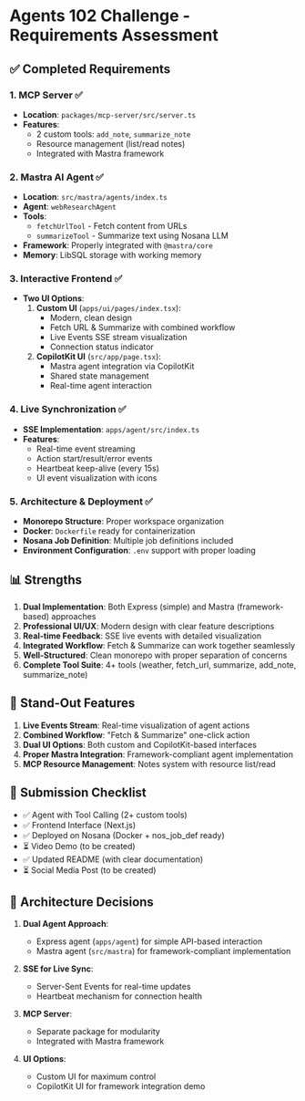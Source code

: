 # Agents 102 Challenge - Requirements Assessment

## ✅ Completed Requirements

### 1. MCP Server ✅
- **Location**: `packages/mcp-server/src/server.ts`
- **Features**:
  - 2 custom tools: `add_note`, `summarize_note`
  - Resource management (list/read notes)
  - Integrated with Mastra framework

### 2. Mastra AI Agent ✅
- **Location**: `src/mastra/agents/index.ts`
- **Agent**: `webResearchAgent`
- **Tools**: 
  - `fetchUrlTool` - Fetch content from URLs
  - `summarizeTool` - Summarize text using Nosana LLM
- **Framework**: Properly integrated with `@mastra/core`
- **Memory**: LibSQL storage with working memory

### 3. Interactive Frontend ✅
- **Two UI Options**:
  1. **Custom UI** (`apps/ui/pages/index.tsx`):
     - Modern, clean design
     - Fetch URL & Summarize with combined workflow
     - Live Events SSE stream visualization
     - Connection status indicator
  2. **CopilotKit UI** (`src/app/page.tsx`):
     - Mastra agent integration via CopilotKit
     - Shared state management
     - Real-time agent interaction

### 4. Live Synchronization ✅
- **SSE Implementation**: `apps/agent/src/index.ts`
- **Features**:
  - Real-time event streaming
  - Action start/result/error events
  - Heartbeat keep-alive (every 15s)
  - UI event visualization with icons

### 5. Architecture & Deployment ✅
- **Monorepo Structure**: Proper workspace organization
- **Docker**: `Dockerfile` ready for containerization
- **Nosana Job Definition**: Multiple job definitions included
- **Environment Configuration**: `.env` support with proper loading

## 📊 Strengths

1. **Dual Implementation**: Both Express (simple) and Mastra (framework-based) approaches
2. **Professional UI/UX**: Modern design with clear feature descriptions
3. **Real-time Feedback**: SSE live events with detailed visualization
4. **Integrated Workflow**: Fetch & Summarize can work together seamlessly
5. **Well-Structured**: Clean monorepo with proper separation of concerns
6. **Complete Tool Suite**: 4+ tools (weather, fetch_url, summarize, add_note, summarize_note)

## 🎯 Stand-Out Features

1. **Live Events Stream**: Real-time visualization of agent actions
2. **Combined Workflow**: "Fetch & Summarize" one-click action
3. **Dual UI Options**: Both custom and CopilotKit-based interfaces
4. **Proper Mastra Integration**: Framework-compliant agent implementation
5. **MCP Resource Management**: Notes system with resource list/read

## 📝 Submission Checklist

- ✅ Agent with Tool Calling (2+ custom tools)
- ✅ Frontend Interface (Next.js)
- ✅ Deployed on Nosana (Docker + nos_job_def ready)
- ⏳ Video Demo (to be created)
- ✅ Updated README (with clear documentation)
- ⏳ Social Media Post (to be created)

## 📐 Architecture Decisions

1. **Dual Agent Approach**: 
   - Express agent (`apps/agent`) for simple API-based interaction
   - Mastra agent (`src/mastra`) for framework-compliant implementation

2. **SSE for Live Sync**: 
   - Server-Sent Events for real-time updates
   - Heartbeat mechanism for connection health

3. **MCP Server**: 
   - Separate package for modularity
   - Integrated with Mastra framework

4. **UI Options**: 
   - Custom UI for maximum control
   - CopilotKit UI for framework integration demo
